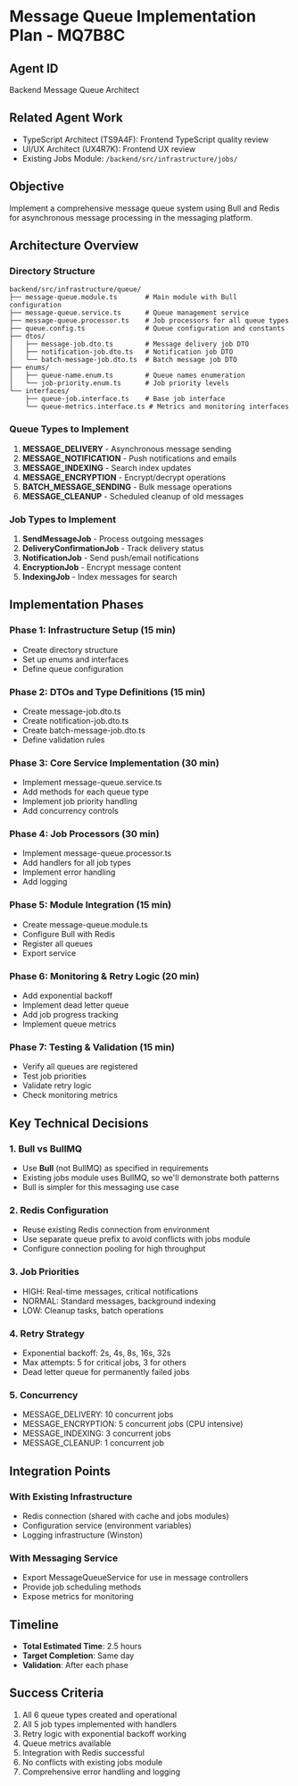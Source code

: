 # Message Queue Implementation Plan - MQ7B8C

## Agent ID
Backend Message Queue Architect

## Related Agent Work
- TypeScript Architect (TS9A4F): Frontend TypeScript quality review
- UI/UX Architect (UX4R7K): Frontend UX review
- Existing Jobs Module: `/backend/src/infrastructure/jobs/`

## Objective
Implement a comprehensive message queue system using Bull and Redis for asynchronous message processing in the messaging platform.

## Architecture Overview

### Directory Structure
```
backend/src/infrastructure/queue/
├── message-queue.module.ts       # Main module with Bull configuration
├── message-queue.service.ts      # Queue management service
├── message-queue.processor.ts    # Job processors for all queue types
├── queue.config.ts               # Queue configuration and constants
├── dtos/
│   ├── message-job.dto.ts        # Message delivery job DTO
│   ├── notification-job.dto.ts   # Notification job DTO
│   └── batch-message-job.dto.ts  # Batch message job DTO
├── enums/
│   ├── queue-name.enum.ts        # Queue names enumeration
│   └── job-priority.enum.ts      # Job priority levels
└── interfaces/
    ├── queue-job.interface.ts    # Base job interface
    └── queue-metrics.interface.ts # Metrics and monitoring interfaces
```

### Queue Types to Implement
1. **MESSAGE_DELIVERY** - Asynchronous message sending
2. **MESSAGE_NOTIFICATION** - Push notifications and emails
3. **MESSAGE_INDEXING** - Search index updates
4. **MESSAGE_ENCRYPTION** - Encrypt/decrypt operations
5. **BATCH_MESSAGE_SENDING** - Bulk message operations
6. **MESSAGE_CLEANUP** - Scheduled cleanup of old messages

### Job Types to Implement
1. **SendMessageJob** - Process outgoing messages
2. **DeliveryConfirmationJob** - Track delivery status
3. **NotificationJob** - Send push/email notifications
4. **EncryptionJob** - Encrypt message content
5. **IndexingJob** - Index messages for search

## Implementation Phases

### Phase 1: Infrastructure Setup (15 min)
- Create directory structure
- Set up enums and interfaces
- Define queue configuration

### Phase 2: DTOs and Type Definitions (15 min)
- Create message-job.dto.ts
- Create notification-job.dto.ts
- Create batch-message-job.dto.ts
- Define validation rules

### Phase 3: Core Service Implementation (30 min)
- Implement message-queue.service.ts
- Add methods for each queue type
- Implement job priority handling
- Add concurrency controls

### Phase 4: Job Processors (30 min)
- Implement message-queue.processor.ts
- Add handlers for all job types
- Implement error handling
- Add logging

### Phase 5: Module Integration (15 min)
- Create message-queue.module.ts
- Configure Bull with Redis
- Register all queues
- Export service

### Phase 6: Monitoring & Retry Logic (20 min)
- Add exponential backoff
- Implement dead letter queue
- Add job progress tracking
- Implement queue metrics

### Phase 7: Testing & Validation (15 min)
- Verify all queues are registered
- Test job priorities
- Validate retry logic
- Check monitoring metrics

## Key Technical Decisions

### 1. Bull vs BullMQ
- Use **Bull** (not BullMQ) as specified in requirements
- Existing jobs module uses BullMQ, so we'll demonstrate both patterns
- Bull is simpler for this messaging use case

### 2. Redis Configuration
- Reuse existing Redis connection from environment
- Use separate queue prefix to avoid conflicts with jobs module
- Configure connection pooling for high throughput

### 3. Job Priorities
- HIGH: Real-time messages, critical notifications
- NORMAL: Standard messages, background indexing
- LOW: Cleanup tasks, batch operations

### 4. Retry Strategy
- Exponential backoff: 2s, 4s, 8s, 16s, 32s
- Max attempts: 5 for critical jobs, 3 for others
- Dead letter queue for permanently failed jobs

### 5. Concurrency
- MESSAGE_DELIVERY: 10 concurrent jobs
- MESSAGE_ENCRYPTION: 5 concurrent jobs (CPU intensive)
- MESSAGE_INDEXING: 3 concurrent jobs
- MESSAGE_CLEANUP: 1 concurrent job

## Integration Points

### With Existing Infrastructure
- Redis connection (shared with cache and jobs modules)
- Configuration service (environment variables)
- Logging infrastructure (Winston)

### With Messaging Service
- Export MessageQueueService for use in message controllers
- Provide job scheduling methods
- Expose metrics for monitoring

## Timeline
- **Total Estimated Time**: 2.5 hours
- **Target Completion**: Same day
- **Validation**: After each phase

## Success Criteria
1. All 6 queue types created and operational
2. All 5 job types implemented with handlers
3. Retry logic with exponential backoff working
4. Queue metrics available
5. Integration with Redis successful
6. No conflicts with existing jobs module
7. Comprehensive error handling and logging
